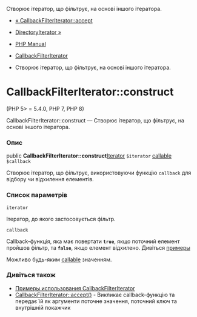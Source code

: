 Створює ітератор, що фільтрує, на основі іншого ітератора.

-   [« CallbackFilterIterator::accept](callbackfilteriterator.accept.html)
    
-   [DirectoryIterator »](class.directoryiterator.html)
    
-   [PHP Manual](index.html)
    
-   [CallbackFilterIterator](class.callbackfilteriterator.html)
    
-   Створює ітератор, що фільтрує, на основі іншого ітератора.
    

# CallbackFilterIterator::construct

(PHP 5> = 5.4.0, PHP 7, PHP 8)

CallbackFilterIterator::construct — Створює ітератор, що фільтрує, на основі іншого ітератора.

### Опис

public **CallbackFilterIterator::construct**[Iterator](class.iterator.html) `$iterator` [callable](language.types.callable.html) `$callback`

Створює ітератор, що фільтрує, використовуючи функцію `callback` для відбору чи відхилення елементів.

### Список параметрів

`iterator`

Ітератор, до якого застосовується фільтр.

`callback`

Callback-функція, яка має повертати **`true`**, якщо поточний елемент пройшов фільтр, та **`false`**, якщо елемент відхилено. Дивіться [примеры](class.callbackfilteriterator.html#callbackfilteriterator.examples)

Можливо будь-яким [callable](language.types.callable.html) значенням.

### Дивіться також

-   [Примеры использования CallbackFilterIterator](class.callbackfilteriterator.html#callbackfilteriterator.examples)
-   [CallbackFilterIterator::accept()](callbackfilteriterator.accept.html) - Викликає callback-функцію та передає їй як аргументи поточне значення, поточний ключ та внутрішній покажчик